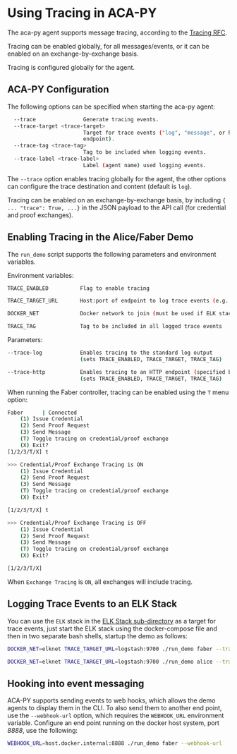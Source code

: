 # Using Tracing in ACA-PY

The aca-py agent supports message tracing, according to the [Tracing RFC](https://github.com/hyperledger/aries-rfcs/tree/master/features/0034-message-tracing).

Tracing can be enabled globally, for all messages/events, or it can be enabled on an exchange-by-exchange basis.

Tracing is configured globally for the agent.

## ACA-PY Configuration

The following options can be specified when starting the aca-py agent:

```bash
  --trace               Generate tracing events.
  --trace-target <trace-target>
                        Target for trace events ("log", "message", or http
                        endpoint).
  --trace-tag <trace-tag>
                        Tag to be included when logging events.
  --trace-label <trace-label>
                        Label (agent name) used logging events.
```

The `--trace` option enables tracing globally for the agent, the other options can configure the trace destination and content (default is `log`).

Tracing can be enabled on an exchange-by-exchange basis, by including `{ ... "trace": True, ...}` in the JSON payload to the API call (for credential and proof exchanges).

## Enabling Tracing in the Alice/Faber Demo

The `run_demo` script supports the following parameters and environment variables.

Environment variables:

```bash
TRACE_ENABLED          Flag to enable tracing

TRACE_TARGET_URL       Host:port of endpoint to log trace events (e.g. logstash:9700)

DOCKER_NET             Docker network to join (must be used if ELK stack is running in docker)

TRACE_TAG              Tag to be included in all logged trace events
```

Parameters:

```bash
--trace-log            Enables tracing to the standard log output
                       (sets TRACE_ENABLED, TRACE_TARGET, TRACE_TAG)

--trace-http           Enables tracing to an HTTP endpoint (specified by TRACE_TARGET_URL)
                       (sets TRACE_ENABLED, TRACE_TARGET, TRACE_TAG)
```

When running the Faber controller, tracing can be enabled using the `T` menu option:

```bash
Faber      | Connected
    (1) Issue Credential
    (2) Send Proof Request
    (3) Send Message
    (T) Toggle tracing on credential/proof exchange
    (X) Exit?
[1/2/3/T/X] t

>>> Credential/Proof Exchange Tracing is ON
    (1) Issue Credential
    (2) Send Proof Request
    (3) Send Message
    (T) Toggle tracing on credential/proof exchange
    (X) Exit?

[1/2/3/T/X] t

>>> Credential/Proof Exchange Tracing is OFF
    (1) Issue Credential
    (2) Send Proof Request
    (3) Send Message
    (T) Toggle tracing on credential/proof exchange
    (X) Exit?

[1/2/3/T/X]
```

When `Exchange Tracing` is `ON`, all exchanges will include tracing.

## Logging Trace Events to an ELK Stack

You can use the `ELK` stack in the [ELK Stack sub-directory](https://github.com/hyperledger/aries-cloudagent-python/blob/0.12.1/demo/elk-stack) as a target for trace events, just start the ELK stack using the docker-compose file and then in two separate bash shells, startup the demo as follows:

```bash
DOCKER_NET=elknet TRACE_TARGET_URL=logstash:9700 ./run_demo faber --trace-http
```

```bash
DOCKER_NET=elknet TRACE_TARGET_URL=logstash:9700 ./run_demo alice --trace-http
```

## Hooking into event messaging

ACA-PY supports sending events to web hooks, which allows the demo agents to display them in the CLI. To also send them to another end point, use the `--webhook-url` option, which requires the `WEBHOOK_URL` environment variable. Configure an end point running on the docker host system, port *8888*, use the following:

```bash
WEBHOOK_URL=host.docker.internal:8888 ./run_demo faber --webhook-url
```
